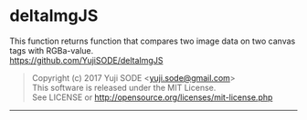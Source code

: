 # deltaImgJS
This function returns function that compares two image data on two canvas tags with RGBa-value.  
https://github.com/YujiSODE/deltaImgJS

>Copyright (c) 2017 Yuji SODE \<yuji.sode@gmail.com\>  
>This software is released under the MIT License.  
>See LICENSE or http://opensource.org/licenses/mit-license.php
______
